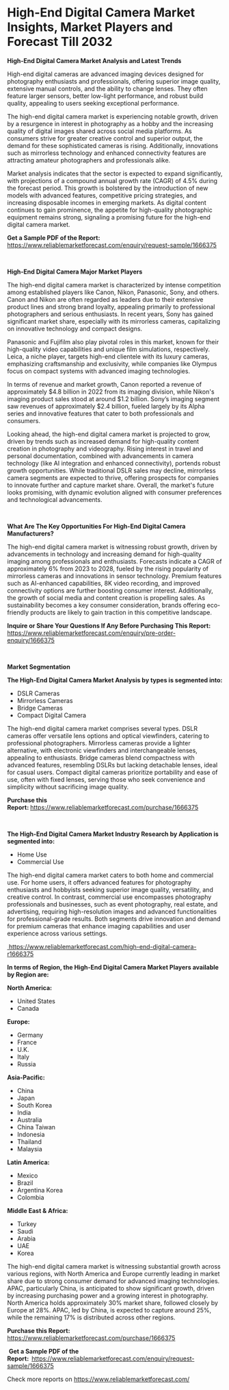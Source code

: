 <p><h1>High-End Digital Camera Market Insights, Market Players and Forecast Till 2032</h1></p><p><strong>High-End Digital Camera Market Analysis and Latest Trends</strong></p>
<p><p>High-end digital cameras are advanced imaging devices designed for photography enthusiasts and professionals, offering superior image quality, extensive manual controls, and the ability to change lenses. They often feature larger sensors, better low-light performance, and robust build quality, appealing to users seeking exceptional performance.</p><p>The high-end digital camera market is experiencing notable growth, driven by a resurgence in interest in photography as a hobby and the increasing quality of digital images shared across social media platforms. As consumers strive for greater creative control and superior output, the demand for these sophisticated cameras is rising. Additionally, innovations such as mirrorless technology and enhanced connectivity features are attracting amateur photographers and professionals alike.</p><p>Market analysis indicates that the sector is expected to expand significantly, with projections of a compound annual growth rate (CAGR) of 4.5% during the forecast period. This growth is bolstered by the introduction of new models with advanced features, competitive pricing strategies, and increasing disposable incomes in emerging markets. As digital content continues to gain prominence, the appetite for high-quality photographic equipment remains strong, signaling a promising future for the high-end digital camera market.</p></p>
<p><strong>Get a Sample PDF of the Report:&nbsp;</strong> <a href="https://www.reliablemarketforecast.com/enquiry/request-sample/1666375?utm_campaign=2316&utm_medium=2&utm_source=Github&utm_content=ia&utm_term=05042025&utm_id=high-end-digital-camera">https://www.reliablemarketforecast.com/enquiry/request-sample/1666375</a></p>
<p>&nbsp;</p>
<p><strong>High-End Digital Camera Major Market Players</strong></p>
<p><p>The high-end digital camera market is characterized by intense competition among established players like Canon, Nikon, Panasonic, Sony, and others. Canon and Nikon are often regarded as leaders due to their extensive product lines and strong brand loyalty, appealing primarily to professional photographers and serious enthusiasts. In recent years, Sony has gained significant market share, especially with its mirrorless cameras, capitalizing on innovative technology and compact designs.</p><p>Panasonic and Fujifilm also play pivotal roles in this market, known for their high-quality video capabilities and unique film simulations, respectively. Leica, a niche player, targets high-end clientele with its luxury cameras, emphasizing craftsmanship and exclusivity, while companies like Olympus focus on compact systems with advanced imaging technologies.</p><p>In terms of revenue and market growth, Canon reported a revenue of approximately $4.8 billion in 2022 from its imaging division, while Nikon's imaging product sales stood at around $1.2 billion. Sony’s imaging segment saw revenues of approximately $2.4 billion, fueled largely by its Alpha series and innovative features that cater to both professionals and consumers.</p><p>Looking ahead, the high-end digital camera market is projected to grow, driven by trends such as increased demand for high-quality content creation in photography and videography. Rising interest in travel and personal documentation, combined with advancements in camera technology (like AI integration and enhanced connectivity), portends robust growth opportunities. While traditional DSLR sales may decline, mirrorless camera segments are expected to thrive, offering prospects for companies to innovate further and capture market share. Overall, the market's future looks promising, with dynamic evolution aligned with consumer preferences and technological advancements.</p></p>
<p>&nbsp;</p>
<p><strong>What Are The Key Opportunities For High-End Digital Camera Manufacturers?</strong></p>
<p><p>The high-end digital camera market is witnessing robust growth, driven by advancements in technology and increasing demand for high-quality imaging among professionals and enthusiasts. Forecasts indicate a CAGR of approximately 6% from 2023 to 2028, fueled by the rising popularity of mirrorless cameras and innovations in sensor technology. Premium features such as AI-enhanced capabilities, 8K video recording, and improved connectivity options are further boosting consumer interest. Additionally, the growth of social media and content creation is propelling sales. As sustainability becomes a key consumer consideration, brands offering eco-friendly products are likely to gain traction in this competitive landscape.</p></p>
<p><strong>Inquire or Share Your Questions If Any Before Purchasing This Report:</strong> <a href="https://www.reliablemarketforecast.com/enquiry/pre-order-enquiry/1666375?utm_campaign=2316&utm_medium=2&utm_source=Github&utm_content=ia&utm_term=05042025&utm_id=high-end-digital-camera">https://www.reliablemarketforecast.com/enquiry/pre-order-enquiry/1666375</a></p>
<p>&nbsp;</p>
<p><strong>Market Segmentation</strong></p>
<p><strong>The High-End Digital Camera Market Analysis by types is segmented into:</strong></p>
<p><ul><li>DSLR Cameras</li><li>Mirrorless Cameras</li><li>Bridge Cameras</li><li>Compact Digital Camera</li></ul></p>
<p><p>The high-end digital camera market comprises several types. DSLR cameras offer versatile lens options and optical viewfinders, catering to professional photographers. Mirrorless cameras provide a lighter alternative, with electronic viewfinders and interchangeable lenses, appealing to enthusiasts. Bridge cameras blend compactness with advanced features, resembling DSLRs but lacking detachable lenses, ideal for casual users. Compact digital cameras prioritize portability and ease of use, often with fixed lenses, serving those who seek convenience and simplicity without sacrificing image quality.</p></p>
<p><strong>Purchase this Report:&nbsp;</strong><a href="https://www.reliablemarketforecast.com/purchase/1666375?utm_campaign=2316&utm_medium=2&utm_source=Github&utm_content=ia&utm_term=05042025&utm_id=high-end-digital-camera">https://www.reliablemarketforecast.com/purchase/1666375</a></p>
<p>&nbsp;</p>
<p><strong>The High-End Digital Camera Market Industry Research by Application is segmented into:</strong></p>
<p><ul><li>Home Use</li><li>Commercial Use</li></ul></p>
<p><p>The high-end digital camera market caters to both home and commercial use. For home users, it offers advanced features for photography enthusiasts and hobbyists seeking superior image quality, versatility, and creative control. In contrast, commercial use encompasses photography professionals and businesses, such as event photography, real estate, and advertising, requiring high-resolution images and advanced functionalities for professional-grade results. Both segments drive innovation and demand for premium cameras that enhance imaging capabilities and user experience across various settings.</p></p>
<p><a href="https://www.reliablemarketforecast.com/high-end-digital-camera-r1666375?utm_campaign=2316&utm_medium=2&utm_source=Github&utm_content=ia&utm_term=05042025&utm_id=high-end-digital-camera">&nbsp;https://www.reliablemarketforecast.com/high-end-digital-camera-r1666375</a></p>
<p><strong>In terms of Region, the High-End Digital Camera Market Players available by Region are:</strong></p>
<p>
    <p> <strong> North America: </strong>
        <ul>
            <li>United States</li>
            <li>Canada</li>
        </ul>
        </p> 
    <p> <strong> Europe: </strong>
        <ul>
            <li>Germany</li>
            <li>France</li>
            <li>U.K.</li>
            <li>Italy</li>
            <li>Russia</li>
        </ul>
        </p> 
    <p> <strong> Asia-Pacific: </strong>
        <ul>
            <li>China</li>
            <li>Japan</li>
            <li>South Korea</li>
            <li>India</li>
            <li>Australia</li>
            <li>China Taiwan</li>
            <li>Indonesia</li>
            <li>Thailand</li>
            <li>Malaysia</li>
        </ul>
        </p> 
    <p> <strong> Latin America: </strong>
        <ul>
            <li>Mexico</li>
            <li>Brazil</li>
            <li>Argentina Korea</li>
            <li>Colombia</li>
        </ul>
        </p> 
    <p> <strong> Middle East & Africa: </strong>
        <ul>
            <li>Turkey</li>
            <li>Saudi</li>
            <li>Arabia</li>
            <li>UAE</li>
            <li>Korea</li>
        </ul>
    </p>
    </p>
<p><p>The high-end digital camera market is witnessing substantial growth across various regions, with North America and Europe currently leading in market share due to strong consumer demand for advanced imaging technologies. APAC, particularly China, is anticipated to show significant growth, driven by increasing purchasing power and a growing interest in photography. North America holds approximately 30% market share, followed closely by Europe at 28%. APAC, led by China, is expected to capture around 25%, while the remaining 17% is distributed across other regions.</p></p>
<p><strong>Purchase this Report: </strong><a href="https://www.reliablemarketforecast.com/purchase/1666375?utm_campaign=2316&utm_medium=2&utm_source=Github&utm_content=ia&utm_term=05042025&utm_id=high-end-digital-camera">https://www.reliablemarketforecast.com/purchase/1666375</a></p>
<p>&nbsp;<strong>Get a Sample PDF of the Report:&nbsp;&nbsp;</strong><a href="https://www.reliablemarketforecast.com/enquiry/request-sample/1666375?utm_campaign=2316&utm_medium=2&utm_source=Github&utm_content=ia&utm_term=05042025&utm_id=high-end-digital-camera">https://www.reliablemarketforecast.com/enquiry/request-sample/1666375</a></p>
<p><strong></strong></p>
<p>Check more reports on <a href="https://www.reliablemarketforecast.com/?utm_campaign=2316&utm_medium=2&utm_source=Github&utm_content=ia&utm_term=05042025&utm_id=high-end-digital-camera">https://www.reliablemarketforecast.com/</a></p>